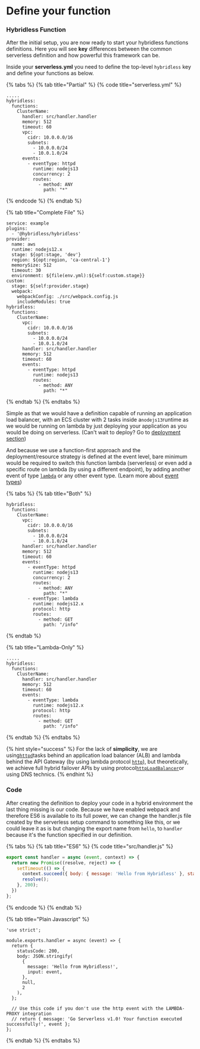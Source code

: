 # Define your function

### Hybridless Function

After the initial setup, you are now ready to start your hybridless functions definitions. Here you will see **key** differences between the common serverless definition and how powerful this framework can be. 

Inside your **serverless.yml** you need to define the top-level `hybridless` key and define your functions as below.

{% tabs %}
{% tab title="Partial" %}
{% code title="serverless.yml" %}
```text
.....
hybridless:
  functions:
    ClusterName:
      handler: src/handler.handler
      memory: 512
      timeout: 60
      vpc:
        cidr: 10.0.0.0/16
        subnets:
          - 10.0.0.0/24
          - 10.0.1.0/24
      events:
        - eventType: httpd
          runtime: nodejs13
          concurrency: 2
          routes:
            - method: ANY
              path: "*"
```
{% endcode %}
{% endtab %}

{% tab title="Complete File" %}
```
service: example
plugins:
  - '@hybridless/hybridless'
provider:
  name: aws
  runtime: nodejs12.x
  stage: ${opt:stage, 'dev'}
  region: ${opt:region, 'ca-central-1'}
  memorySize: 512
  timeout: 30
  environment: ${file(env.yml):${self:custom.stage}}
custom:
  stage: ${self:provider.stage}
  webpack:
    webpackConfig: ./src/webpack.config.js
    includeModules: true
hybridless:
  functions:
    ClusterName:
      vpc:
        cidr: 10.0.0.0/16
        subnets:
          - 10.0.0.0/24
          - 10.0.1.0/24
      handler: src/handler.handler
      memory: 512
      timeout: 60
      events:
        - eventType: httpd
          runtime: nodejs13
          routes:
            - method: ANY
              path: "*"
```
{% endtab %}
{% endtabs %}

Simple as that we would have a definition capable of running an application load balancer, with an ECS cluster with 2 tasks inside a`nodejs13`runtime as we would be running on lambda by just deploying your application as you would be doing on serverless. \(Can't wait to deploy? Go to [deployment section](../deployments/build/)\)

And because we use a function-first approach and the deployment/resource strategy is defined at the event level, bare minimum would be required to switch this function lambda \(serverless\) or even add a specific route on lambda \(by using a different endpoint\), by adding another event of type [`lambda`](../api-reference/function-reference/function-type-lambda.md) or any other event type. \(Learn more about [event types](../api-reference/function-reference/types.md)\) 

{% tabs %}
{% tab title="Both" %}
```text
hybridless:
  functions:
    ClusterName:
      vpc:
        cidr: 10.0.0.0/16
        subnets:
          - 10.0.0.0/24
          - 10.0.1.0/24
      handler: src/handler.handler
      memory: 512
      timeout: 60
      events:
        - eventType: httpd
          runtime: nodejs13
          concurrency: 2
          routes:
            - method: ANY
              path: "*"
        - eventType: lambda
          runtime: nodejs12.x
          protocol: http
          routes:
            - method: GET
              path: "/info"
```
{% endtab %}

{% tab title="Lambda-Only" %}
```
.....
hybridless:
  functions:
    ClusterName:
      handler: src/handler.handler
      memory: 512
      timeout: 60
      events:
        - eventType: lambda
          runtime: nodejs12.x
          protocol: http
          routes:
            - method: GET
              path: "/info"
```
{% endtab %}
{% endtabs %}

{% hint style="success" %}
For the lack of **simplicity**, we are using[`httpd`](../api-reference/function-reference/lambda-protocols/http.md)tasks behind an application load balancer \(ALB\) and lambda behind the API Gateway \(by using lambda protocol [`http`](../api-reference/function-reference/lambda-protocols/http.md)\), but theoretically, we achieve full hybrid failover APIs by using protocol[`httpLoadBalancer`](../api-reference/function-reference/lambda-protocols/httploadbalancer.md)or using DNS technics. 
{% endhint %}

### Code

After creating the definition to deploy your code in a hybrid environment the last thing missing is our code. Because we have enabled webpack and therefore ES6 is available to its full power, we can change the handler.js file created by the serverless setup command to something like this, or we could leave it as is but changing the export name from `hello`, to `handler` because it's the function specified in our definition. 

{% tabs %}
{% tab title="ES6" %}
{% code title="src/handler.js" %}
```javascript
export const handler = async (event, context) => {
  return new Promise((resolve, reject) => {
    setTimeout(() => {
      context.succeed({ body: { message: 'Hello from Hybridless' }, statusCode: 200 });
      resolve();
    }, 200);
  })
};
```
{% endcode %}
{% endtab %}

{% tab title="Plain Javascript" %}
```
'use strict';

module.exports.handler = async (event) => {
  return {
    statusCode: 200,
    body: JSON.stringify(
      {
        message: 'Hello from Hybridless!',
        input: event,
      },
      null,
      2
    ),
  };

  // Use this code if you don't use the http event with the LAMBDA-PROXY integration
  // return { message: 'Go Serverless v1.0! Your function executed successfully!', event };
};

```
{% endtab %}
{% endtabs %}



